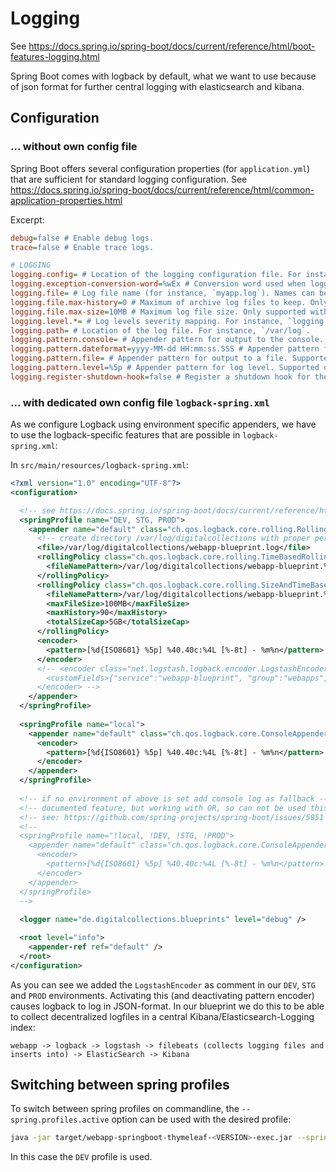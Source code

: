 # Logging

See <https://docs.spring.io/spring-boot/docs/current/reference/html/boot-features-logging.html>

Spring Boot comes with logback by default, what we want to use because of json format for further central logging with elasticsearch and kibana.

## Configuration

### ... without own config file

Spring Boot offers several configuration properties (for `application.yml`) that are sufficient for standard logging configuration.
See <https://docs.spring.io/spring-boot/docs/current/reference/html/common-application-properties.html>

Excerpt:

```ini
debug=false # Enable debug logs.
trace=false # Enable trace logs.

# LOGGING
logging.config= # Location of the logging configuration file. For instance, `classpath:logback.xml` for Logback.
logging.exception-conversion-word=%wEx # Conversion word used when logging exceptions.
logging.file= # Log file name (for instance, `myapp.log`). Names can be an exact location or relative to the current directory.
logging.file.max-history=0 # Maximum of archive log files to keep. Only supported with the default logback setup.
logging.file.max-size=10MB # Maximum log file size. Only supported with the default logback setup.
logging.level.*= # Log levels severity mapping. For instance, `logging.level.org.springframework=DEBUG`.
logging.path= # Location of the log file. For instance, `/var/log`.
logging.pattern.console= # Appender pattern for output to the console. Supported only with the default Logback setup.
logging.pattern.dateformat=yyyy-MM-dd HH:mm:ss.SSS # Appender pattern for log date format. Supported only with the default Logback setup.
logging.pattern.file= # Appender pattern for output to a file. Supported only with the default Logback setup.
logging.pattern.level=%5p # Appender pattern for log level. Supported only with the default Logback setup.
logging.register-shutdown-hook=false # Register a shutdown hook for the logging system when it is initialized.
```

### ... with dedicated own config file `logback-spring.xml`

As we configure Logback using environment specific appenders, we have to use the logback-specific features that are possible in `logback-spring.xml`:

In `src/main/resources/logback-spring.xml`:

```xml
<?xml version="1.0" encoding="UTF-8"?>
<configuration>

  <!-- see https://docs.spring.io/spring-boot/docs/current/reference/html/boot-features-logging.html#_profile_specific_configuration -->
  <springProfile name="DEV, STG, PROD">
    <appender name="default" class="ch.qos.logback.core.rolling.RollingFileAppender">
      <!-- create directory /var/log/digitalcollections with proper permissions... -->
      <file>/var/log/digitalcollections/webapp-blueprint.log</file>
      <rollingPolicy class="ch.qos.logback.core.rolling.TimeBasedRollingPolicy">
        <fileNamePattern>/var/log/digitalcollections/webapp-blueprint.%d{yyyy-MM-dd}.log</fileNamePattern>
      </rollingPolicy>
      <rollingPolicy class="ch.qos.logback.core.rolling.SizeAndTimeBasedRollingPolicy">
        <fileNamePattern>/var/log/digitalcollections/webapp-blueprint.%d{yyyy-MM}.%i.log.gz</fileNamePattern>
        <maxFileSize>100MB</maxFileSize>
        <maxHistory>90</maxHistory>
        <totalSizeCap>5GB</totalSizeCap>
      </rollingPolicy>
      <encoder>
        <pattern>[%d{ISO8601} %5p] %40.40c:%4L [%-8t] - %m%n</pattern>
      </encoder>
      <!-- <encoder class="net.logstash.logback.encoder.LogstashEncoder">
        <customFields>{"service":"webapp-blueprint", "group":"webapps", "instance":"${instance.name:-default}"}</customFields>
      </encoder> -->
    </appender>
  </springProfile>
  
  <springProfile name="local">
    <appender name="default" class="ch.qos.logback.core.ConsoleAppender">
      <encoder>
        <pattern>[%d{ISO8601} %5p] %40.40c:%4L [%-8t] - %m%n</pattern>
      </encoder>
    </appender>
  </springProfile>
  
  <!-- if no environment of above is set add console log as fallback -->
  <!-- documented feature, but working with OR, so can not be used this way! -->
  <!-- see: https://github.com/spring-projects/spring-boot/issues/5851 -->
  <!--
  <springProfile name="!local, !DEV, !STG, !PROD">
    <appender name="default" class="ch.qos.logback.core.ConsoleAppender">
      <encoder>
        <pattern>[%d{ISO8601} %5p] %40.40c:%4L [%-8t] - %m%n</pattern>
      </encoder>
    </appender>
  </springProfile>
  -->
    
  <logger name="de.digitalcollections.blueprints" level="debug" />

  <root level="info">
    <appender-ref ref="default" />
  </root>
</configuration>
```

As you can see we added the `LogstashEncoder` as comment in our `DEV`, `STG` and `PROD` environments. Activating this (and deactivating pattern encoder) causes logback to log in JSON-format.
In our blueprint we do this to be able to collect decentralized logfiles in a central Kibana/Elasticsearch-Logging index:

```
webapp -> logback -> logstash -> filebeats (collects logging files and inserts into) -> ElasticSearch -> Kibana
```

## Switching between spring profiles

To switch between spring profiles on commandline, the `--spring.profiles.active`
option can be used with the desired profile:

```bash
java -jar target/webapp-springboot-thymeleaf-<VERSION>-exec.jar --spring.profiles.active=DEV
```

In this case the `DEV` profile is used.